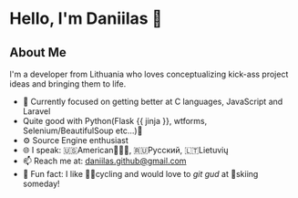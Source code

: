 # Hello, I'm Daniilas 👋

## About Me
I'm a developer from Lithuania who loves conceptualizing kick-ass project ideas and bringing them to life.

- 🗻 Currently focused on getting better at C languages, JavaScript and Laravel
- Quite good with Python(Flask {{ jinja }}, wtforms, Selenium/BeautifulSoup etc...)🐍
- ⚙️ Source Engine enthusiast
- 🌐 I speak: 🇺🇸American🦅🦅🦅, 🇷🇺Русский, 🇱🇹Lietuvių
- 📫 Reach me at: [daniilas.github@gmail.com](mailto:daniilas.github@gmail.com)
- 🙂 Fun fact: I like 🚴‍♂️cycling and would love to *git gud* at 🎿skiing someday!
